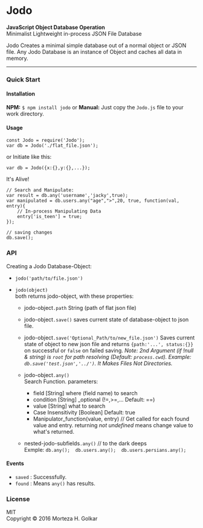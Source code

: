 # Jodo
**JavaScript Object Database Operation**  
Minimalist Lightweight in-process JSON File Database

Jodo Creates a minimal simple database out of a normal object or JSON file. Any Jodo Database is an instance of Object and caches all data in memory.

--------------------------------

### Quick Start
#### Installation
**NPM:** `$ npm install jodo`
 or **Manual:** Just copy the `Jodo.js` file to your work directory.

#### Usage
```
const Jodo = require('Jodo');
var db = Jodo('./flat_file.json');
```
or Initiate like this:
```
var db = Jodo({x:{},y:{},...});
```
It's Alive!
```
// Search and Manipulate:
var result = db.any('username','jacky',true);
var manipulated = db.users.any("age",">",20, true, function(val, entry){
    // In-process Manipulating Data
    entry['is_teen'] = true;
});

// saving changes
db.save();
```


### API
Creating a Jodo Database-Object:  
* `jodo('path/to/file.json')`
* `jodo(object)`   
both returns jodo-object, with these properties:

    * jodo-object`.path` String (path of flat json file)

    * jodo-object`.save()` saves current state of database-object to json file.
    * jodo-object`.save('Optional_Path/to/new_file.json')` Saves current state of object to new json file and returns `{path:'...', status:{}}` on successful or `false` on failed saving. *Note: 2nd Argument (if !null & string) is `root` for path resolving (Default: `process.cwd`). Example: `db.save('test.json','../')`. It Makes Files Not Directories.*  
    
    * jodo-object`.any()`  
    Search Function. parameters:
        * field [String] where (field name) to search
        * condition [String] _optional (!=,>=,... Default: ==)
        * value [String] what to search
        * Case Insensitivity [Boolean] Default: true
        * Manipulator_function(value, entry) // Get called for each found value and entry. returning *not undefined* means change value to what's returned.
    * nested-jodo-subfields`.any()` // to the dark deeps   
    Exmple: `db.any();  db.users.any();  db.users.persians.any();`

#### Events
* `saved` : Successfully.
* `found` : Means `any()` has results.

### License
MIT  
Copyright © 2016 Morteza H. Golkar
